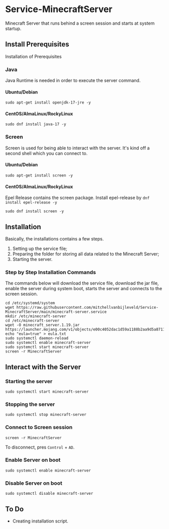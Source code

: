 # Service-MinecraftServer
Minecraft Server that runs behind a screen session and starts at system startup.

## Install Prerequisites
Installation of Prerequisites

### Java
Java Runtime is needed in order to execute the server command.

#### Ubuntu/Debian
```
sudo apt-get install openjdk-17-jre -y
```

#### CentOS/AlmaLinux/RockyLinux
```
sudo dnf install java-17 -y
```

### Screen
Screen is used for being able to interact with the server. It's kind off a second shell which you can connect to.

#### Ubuntu/Debian
```
sudo apt-get install screen -y
```

#### CentOS/AlmaLinux/RockyLinux
Epel Release contains the screen package. Install epel-release by `dnf install epel-release -y`
```
sudo dnf install screen -y
```

## Installation
Basically, the installations contains a few steps.
1. Setting up the service file;
2. Preparing the folder for storing all data related to the Minecraft Server;
3. Starting the server.

### Step by Step Installation Commands
The commands below will download the service file, download the jar file, enable the server during system boot, starts the server and connects to the screen session.
```
cd /etc/systemd/system
wget https://raw.githubusercontent.com/mitchellvanbijleveld/Service-MinecraftServer/main/minecraft-server.service
mkdir /etc/minecraft-server
cd /etc/minecraft-server
wget -O minecraft_server.1.19.jar https://launcher.mojang.com/v1/objects/e00c4052dac1d59a1188b2aa9d5a87113aaf1122/server.jar
echo "eula=true" > eula.txt
sudo systemctl daemon-reload
sudo systemctl enable minecraft-server
sudo systemctl start minecraft-server
screen -r MinecraftServer
```

## Interact with the Server
### Starting the server
```
sudo systemctl start minecraft-server
```

### Stopping the server
```
sudo systemctl stop minecraft-server
```

### Connect to Screen session
```
screen -r MinecraftServer
```

To disconnect, pres `Control` + `AD`.

### Enable Server on boot
```
sudo systemctl enable minecraft-server
```

### Disable Server on boot
```
sudo systemctl disable minecraft-server
```

## To Do
- Creating installation script.
